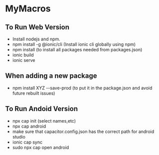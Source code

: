# MyMacros

To Run Web Version
-------------------
* Install nodejs and npm.
* npm install -g @ionic/cli (Install ionic cli globally using npm)
* npm install (to install all packages needed from packages.json)
* ionic build
* ionic serve

When adding a new package
--------------------------
* npm install XYZ --save-prod (to put it in the package.json and avoid future rebuilt issues)

To Run Andoid Version
---------------------
* npx cap init (select names,etc)
* npx cap android
* make sure that capacitor.config.json has the correct path for android studio
* ionic cap sync
* sudo npx cap open android
